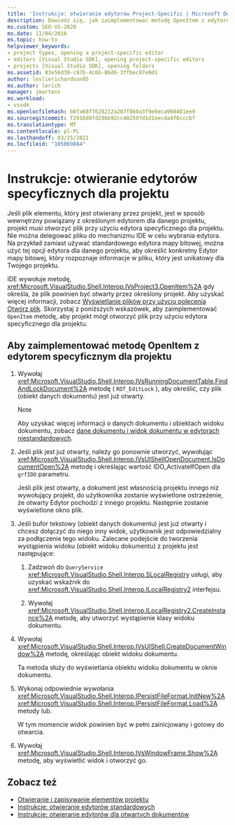 ```yaml
---
title: 'Instrukcje: otwieranie edytorów Project-Specific | Microsoft Docs'
description: Dowiedz się, jak zaimplementować metodę OpenItem z edytorem specyficznym dla projektu, aby projekt mógł otworzyć plik powiązany z edytorem dla tego projektu.
ms.custom: SEO-VS-2020
ms.date: 11/04/2016
ms.topic: how-to
helpviewer_keywords:
- project types, opening a project-specific editor
- editors [Visual Studio SDK], opening project-specific editors
- projects [Visual Studio SDK], opening folders
ms.assetid: 83e56d39-c97b-4c6b-86d6-3ffbec97e8d1
author: leslierichardson95
ms.author: lerich
manager: jmartens
ms.workload:
- vssdk
ms.openlocfilehash: b8fa68ff628212a207f860a3f9e6eca960481ee9
ms.sourcegitcommit: f2916d8fd296b92cc402597d1d1eecda4f6cccbf
ms.translationtype: MT
ms.contentlocale: pl-PL
ms.lasthandoff: 03/25/2021
ms.locfileid: "105069884"
---
```

# <a name="how-to-open-project-specific-editors"></a>Instrukcje: otwieranie edytorów specyficznych dla projektu
Jeśli plik elementu, który jest otwierany przez projekt, jest w sposób wewnętrzny powiązany z określonym edytorem dla danego projektu, projekt musi otworzyć plik przy użyciu edytora specyficznego dla projektu. Nie można delegować pliku do mechanizmu IDE w celu wybrania edytora. Na przykład zamiast używać standardowego edytora mapy bitowej, można użyć tej opcji edytora dla danego projektu, aby określić konkretny Edytor mapy bitowej, który rozpoznaje informacje w pliku, który jest unikatowy dla Twojego projektu.

 IDE wywołuje metodę, <xref:Microsoft.VisualStudio.Shell.Interop.IVsProject3.OpenItem%2A> gdy określa, że plik powinien być otwarty przez określony projekt. Aby uzyskać więcej informacji, zobacz [Wyświetlanie plików przy użyciu polecenia Otwórz plik](../extensibility/internals/displaying-files-by-using-the-open-file-command.md). Skorzystaj z poniższych wskazówek, aby zaimplementować `OpenItem` metodę, aby projekt mógł otworzyć plik przy użyciu edytora specyficznego dla projektu.

## <a name="to-implement-the-openitem-method-with-a-project-specific-editor"></a>Aby zaimplementować metodę OpenItem z edytorem specyficznym dla projektu

1. Wywołaj <xref:Microsoft.VisualStudio.Shell.Interop.IVsRunningDocumentTable.FindAndLockDocument%2A> metodę ( `RDT_EditLock` ), aby określić, czy plik (obiekt danych dokumentu) jest już otwarty.

    > [!NOTE]
    > Aby uzyskać więcej informacji o danych dokumentu i obiektach widoku dokumentu, zobacz [dane dokumentu i widok dokumentu w edytorach niestandardowych](../extensibility/document-data-and-document-view-in-custom-editors.md).

2. Jeśli plik jest już otwarty, należy go ponownie utworzyć, wywołując <xref:Microsoft.VisualStudio.Shell.Interop.IVsUIShellOpenDocument.IsDocumentOpen%2A> metodę i określając wartość IDO_ActivateIfOpen dla `grfIDO` parametru.

     Jeśli plik jest otwarty, a dokument jest własnością projektu innego niż wywołujący projekt, do użytkownika zostanie wyświetlone ostrzeżenie, że otwarty Edytor pochodzi z innego projektu. Następnie zostanie wyświetlone okno plik.

3. Jeśli bufor tekstowy (obiekt danych dokumentu) jest już otwarty i chcesz dołączyć do niego inny widok, użytkownik jest odpowiedzialny za podłączenie tego widoku. Zalecane podejście do tworzenia wystąpienia widoku (obiekt widoku dokumentu) z projektu jest następujące:

    1. Zadzwoń do `QueryService` <xref:Microsoft.VisualStudio.Shell.Interop.SLocalRegistry> usługi, aby uzyskać wskaźnik do <xref:Microsoft.VisualStudio.Shell.Interop.ILocalRegistry2> interfejsu.

    2. Wywołaj <xref:Microsoft.VisualStudio.Shell.Interop.ILocalRegistry2.CreateInstance%2A> metodę, aby utworzyć wystąpienie klasy widoku dokumentu.

4. Wywołaj <xref:Microsoft.VisualStudio.Shell.Interop.IVsUIShell.CreateDocumentWindow%2A> metodę, określając obiekt widoku dokumentu.

     Ta metoda służy do wyświetlania obiektu widoku dokumentu w oknie dokumentu.

5. Wykonaj odpowiednie wywołania <xref:Microsoft.VisualStudio.Shell.Interop.IPersistFileFormat.InitNew%2A> <xref:Microsoft.VisualStudio.Shell.Interop.IPersistFileFormat.Load%2A> metody lub.

     W tym momencie widok powinien być w pełni zainicjowany i gotowy do otwarcia.

6. Wywołaj <xref:Microsoft.VisualStudio.Shell.Interop.IVsWindowFrame.Show%2A> metodę, aby wyświetlić widok i otworzyć go.

## <a name="see-also"></a>Zobacz też
- [Otwieranie i zapisywanie elementów projektu](../extensibility/internals/opening-and-saving-project-items.md)
- [Instrukcje: otwieranie edytorów standardowych](../extensibility/how-to-open-standard-editors.md)
- [Instrukcje: otwieranie edytorów dla otwartych dokumentów](../extensibility/how-to-open-editors-for-open-documents.md)
